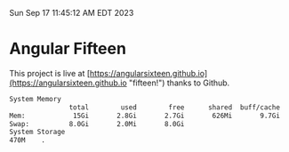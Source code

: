 Sun Sep 17 11:45:12 AM EDT 2023

# Angular Fifteen


This project is live at [https://angularsixteen.github.io](https://angularsixteen.github.io "fifteen!") thanks to Github.

```bash
System Memory
               total        used        free      shared  buff/cache   available
Mem:            15Gi       2.8Gi       2.7Gi       626Mi       9.7Gi        11Gi
Swap:          8.0Gi       2.0Mi       8.0Gi
System Storage
470M	.
```

